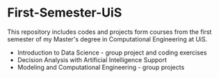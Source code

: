 # First-Semester-UiS
This repository includes codes and projects form courses from the first semester of my Master's degree in Computational Engineering at UiS.
- Introduction to Data Science - group project and coding exercises
- Decision Analysis with Artificial Intelligence Support
- Modeling and Computational Engineering - group projects
